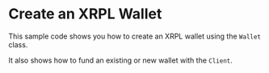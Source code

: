 # Create an XRPL Wallet

This sample code shows you how to create an XRPL wallet using the `Wallet` class.

It also shows how to fund an existing or new wallet with the `Client`.
